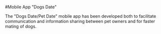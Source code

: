 #Mobile App "Dogs Date" 

The "Dogs Date/Pet Date" mobile app has been developed both to facilitate communication and information sharing between pet owners and for faster mating of dogs.

